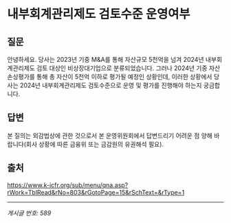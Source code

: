 # 내부회계관리제도 검토수준 운영여부

## 질문
안녕하세요.
당사는 2023년 기중 M&A를 통해 자산규모 5천억을 넘겨 2024년 내부회계관리제도 검토 대상인 비상장대기업으로 분류되었습니다.
그러나 2024년 기중 자산손상평가를 통해 총 자산이 5천억 이하로 평가될 예정인 상황인데,
이러한 상황에서 당사는 2024년 내부회계관리제도 검토수준으로 운영 및 평가를 진행해야 하는지 궁금합니다.

## 답변
본 질의는 외감법상에 관한 것으로서 본 운영위원회에서 답변드리기 어려운 점 양해 바랍니다(회사 상황에 따른 금융위 또는 금감원의 유권해석 필요).

## 출처
https://www.k-icfr.org/sub/menu/qna.asp?rWork=TblRead&rNo=803&rGotoPage=15&rSchText=&rType=1

---
*게시글 번호: 589*

